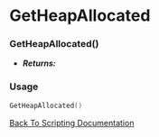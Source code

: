 # GetHeapAllocated

### GetHeapAllocated()
- ***Returns:*** 

### Usage

```Lua
GetHeapAllocated()
```


[Back To Scripting Documentation](../README.md)

